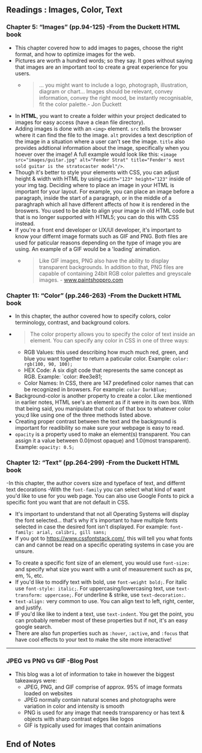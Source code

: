 ## Readings : Images, Color, Text

### Chapter 5: “Images” (pp.94-125) -From the Duckett HTML book
- This chapter covered how to add images to pages, choose the right format, and how to optimize images for the web.
- Pictures are worth a hundred words; so they say. It goes without saying that images are an important tool to create a great experience for you users. 
  * > ... you might want to include a logo, photograph, illustration, diagram or chart... Images should be relevant, convey information, convey the right mood, be instantly recognisable, fit the color palette.- Jon Duckett
- In **HTML**, you want to create a folder within your project dedicated to images for easy access (have a clean file directory).
- Adding images is done with an `<img>` element. `src` tells the browser where it can find the file to the image. `alt` provides a text description of the image in a situation where a user can't see the image. `title` also provides addtional information about the image, specifically when you hoever over the image! A full example would look like this: `<image src="images/guitar.jpg" alt="Fender Strat" title="Fender's most sold guitar is the stratocaster model"/>`.
- Though it's better to style your elements with CSS, you can adjust height & width with HTML by using `width="123* height="123"` inside of your img tag. Deciding where to place an image in your HTML is important for your layout. For example, you can place an image before a paragraph, inside the start of a paragraph, or in the middle of a paraghraph which all have different affects of how it is rendered in the broswers. You used to be able to align your image in old HTML code but that is no longer supported with HTML5; you can do this with CSS instead.
- If you're a front end developer or UX/UI developer, it's important to know your differnt image formats such as GIF and PNG. Both files are used for paticular reasons depending on the type of image you are using. An example of a GIF would be a 'loading' animation. 
  * >  Like GIF images, PNG also have the ability to display transparent backgrounds. In addition to that, PNG files are capable of containing 24bit RGB color palettes and greyscale images. - www.paintshoppro.com

### Chapter 11: “Color” (pp.246-263) -From the Duckett HTML book
- In this chapter, the author covered how to specify colors, color terminology, contrast, and background colors.
- > The color property allows you to specify the color of text inside an element. You can specify any color in CSS in one of three ways:
  * RGB Values: this used describing how much much red, green, and blue you want together to return a paticular color. Example: `color: rgb(100, 90, 100);`
  * HEX Code: A six digit code that represents the same concept as RGB. Example: `color: #ee3e81;
  * Color Names: In CSS, there are 147 predefined color names that can be recognized in browsers. For example: `color DarkBlue;`
- Background-color is another property to create a color. Like mentioned in earlier notes, HTML see's an element as if it were in its own box. With that being said, you manipulate that color of that box to whatever color you;d like using one of the three methods listed above.
- Creating proper contrast between the text and the background is important for readibility so make sure your webpage is easy to read.
- `opacity` is a property used to make an element(s) transparent. You can assign it a value between 0.0(most opaque) and 1.0(most transparent). Example: `opacity: 0.5;`

### Chapter 12: “Text” (pp.264-299) -From the Duckett HTML book
-In this chapter, the author covers size and typeface of text, and differnt text decorations
-With the `font-family` you can select what kind of want you'd like to use for you web page. You can also use Google Fonts to pick a specific font you want that are not default in CSS.
  * It's important to understand that not all Operating Systems will display the font selected... that's why it's important to have multiple fonts selected in case the desired font isn't displayed. For example: `font-family: arial, calibri, gill sans;`
  * If you got to https://www.cssfontstack.com/, this will tell you what fonts can and cannot be read on a specific operating systems in case you are unsure.
- To create a specific font size of an element, you would use `font-size:` and specify what size you want with a unit of measurement such as px, em, %, etc.
- If you'd like to modify text with bold, use `font-weight bold;`. For italic use `font-style: italic;`. For uppercasing/lowercasing text, use `text-transform: uppercase;`. For underline & strike, use `text-decoration:`.
- `text-align:` very common to use. You can align text to left, right, center, and justify.
- IF you'd like like to indent a text, use `text-indent`. You get the point, you can probably remeber most of these properties but if not, it's an easy google search.
- There are also fun properties such as `:hover`, `:active`, and `:focus` that have cool effects to your text to make the site more interactive!

*** 

### JPEG vs PNG vs GIF -Blog Post
- This blog was a lot of information to take in however the biggest takeaways were:
  * JPEG, PNG, and GIF comprise of approx. 95% of image formats loaded on websites
  * JPEG normally contain natural scenes and photographs were variation in color and intensity is smooth
  * PNG is used for any image that needs transparency or has text & objects with sharp contrast edges like logos
  * GIF is typically used for images that contain animations

 ## End of Notes
